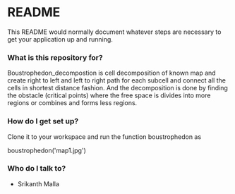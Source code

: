 # README #

This README would normally document whatever steps are necessary to get your application up and running.

### What is this repository for? ###

Boustrophedon_decompostion is cell decomposition of known map and create right to left and left to right path for each subcell and connect all the cells in shortest distance fashion. And the decomposition is done by finding the obstacle (critical points) where the free space is divides into more regions or combines and forms less regions.

### How do I get set up? ###

Clone it to your workspace and run the function boustrophedon as

boustrophedon('map1.jpg')

### Who do I talk to? ###

* Srikanth Malla